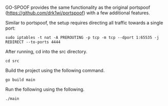GO-SPOOF provides the same functionality as the original portspoof (https://github.com/drk1wi/portspoof) with a few additional features. 

Similar to portspoof, the setup requires directing all traffic towards a single port: 

```sudo iptables -t nat -A PREROUTING -p tcp -m tcp --dport 1:65535 -j REDIRECT --to-ports 4444```

After running, cd into the src directory.

```cd src```

Build the project using the following command.

```go build main```

Run the following using the following. 

```./main```

